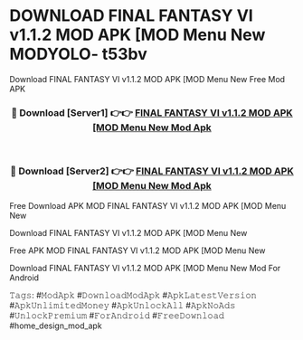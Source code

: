 # DOWNLOAD FINAL FANTASY VI v1.1.2 MOD APK [MOD Menu New  MODYOLO- t53bv
Download FINAL FANTASY VI v1.1.2 MOD APK [MOD Menu New  Free Mod APK

<div align="center">
<h3>🔴 Download [Server1] 👉👉 <a href="https://apk-comot.site?title=FINAL_FANTASY_VI_v1.1.2_MOD_APK_[MOD_Menu_New_">FINAL FANTASY VI v1.1.2 MOD APK [MOD Menu New  Mod Apk</a></h3><br>

<h3>🔴 Download [Server2] 👉👉 <a href="https://apk-comot.site?title=FINAL_FANTASY_VI_v1.1.2_MOD_APK_[MOD_Menu_New_">FINAL FANTASY VI v1.1.2 MOD APK [MOD Menu New  Mod Apk</a></h3>
</div>


Free Download APK MOD FINAL FANTASY VI v1.1.2 MOD APK [MOD Menu New 

Download FINAL FANTASY VI v1.1.2 MOD APK [MOD Menu New  

Free APK MOD FINAL FANTASY VI v1.1.2 MOD APK [MOD Menu New  

Download FINAL FANTASY VI v1.1.2 MOD APK [MOD Menu New  Mod For Android

𝚃𝚊𝚐𝚜: #𝙼𝚘𝚍𝙰𝚙𝚔 #𝙳𝚘𝚠𝚗𝚕𝚘𝚊𝚍𝙼𝚘𝚍𝙰𝚙𝚔 #𝙰𝚙𝚔𝙻𝚊𝚝𝚎𝚜𝚝𝚅𝚎𝚛𝚜𝚒𝚘𝚗 #𝙰𝚙𝚔𝚄𝚗𝚕𝚒𝚖𝚒𝚝𝚎𝚍𝙼𝚘𝚗𝚎𝚢 #𝙰𝚙𝚔𝚄𝚗𝚕𝚘𝚌𝚔𝙰𝚕𝚕 #𝙰𝚙𝚔𝙽𝚘𝙰𝚍𝚜 #𝚄𝚗𝚕𝚘𝚌𝚔𝙿𝚛𝚎𝚖𝚒𝚞𝚖 #𝙵𝚘𝚛𝙰𝚗𝚍𝚛𝚘𝚒𝚍 #𝙵𝚛𝚎𝚎𝙳𝚘𝚠𝚗𝚕𝚘𝚊𝚍 #home_design_mod_apk